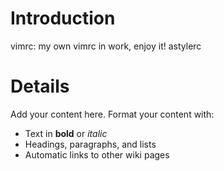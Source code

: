 # Introduction #

vimrc: my own vimrc in work, enjoy it!
astylerc


# Details #

Add your content here.  Format your content with:
  * Text in **bold** or _italic_
  * Headings, paragraphs, and lists
  * Automatic links to other wiki pages